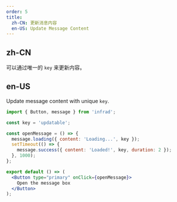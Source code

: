 ```yaml
---
order: 5
title:
  zh-CN: 更新消息内容
  en-US: Update Message Content
---
```


## zh-CN

可以通过唯一的 `key` 来更新内容。

## en-US

Update message content with unique `key`.

```jsx
import { Button, message } from 'infrad';

const key = 'updatable';

const openMessage = () => {
  message.loading({ content: 'Loading...', key });
  setTimeout(() => {
    message.success({ content: 'Loaded!', key, duration: 2 });
  }, 1000);
};

export default () => (
  <Button type="primary" onClick={openMessage}>
    Open the message box
  </Button>
);
```
